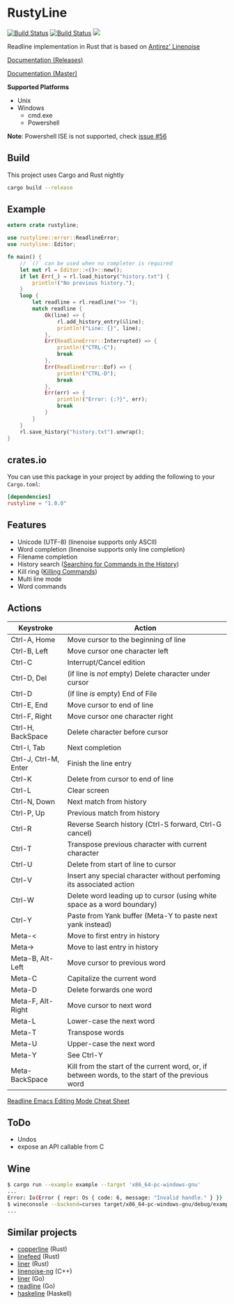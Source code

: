 # RustyLine
[![Build Status](https://travis-ci.org/gwenn/rustyline.svg?branch=master)](https://travis-ci.org/gwenn/rustyline)
[![Build Status](https://ci.appveyor.com/api/projects/status/github/gwenn/rustyline?branch=master&svg=true)](https://ci.appveyor.com/project/gwenn/rustyline)
[![](http://meritbadge.herokuapp.com/rustyline)](https://crates.io/crates/rustyline)

Readline implementation in Rust that is based on [Antirez' Linenoise](https://github.com/antirez/linenoise)

[Documentation (Releases)](https://docs.rs/rustyline)

[Documentation (Master)](https://kkawakam.github.io/rustyline/rustyline/)

**Supported Platforms**
* Unix
* Windows
   * cmd.exe
   * Powershell

**Note**: Powershell ISE is not supported, check [issue #56](https://github.com/kkawakam/rustyline/issues/56)

## Build
This project uses Cargo and Rust nightly
```bash
cargo build --release
```

## Example
```rust
extern crate rustyline;

use rustyline::error::ReadlineError;
use rustyline::Editor;

fn main() {
    // `()` can be used when no completer is required
    let mut rl = Editor::<()>::new();
    if let Err(_) = rl.load_history("history.txt") {
        println!("No previous history.");
    }
    loop {
        let readline = rl.readline(">> ");
        match readline {
            Ok(line) => {
                rl.add_history_entry(&line);
                println!("Line: {}", line);
            },
            Err(ReadlineError::Interrupted) => {
                println!("CTRL-C");
                break
            },
            Err(ReadlineError::Eof) => {
                println!("CTRL-D");
                break
            },
            Err(err) => {
                println!("Error: {:?}", err);
                break
            }
        }
    }
    rl.save_history("history.txt").unwrap();
}
```
                          
## crates.io
You can use this package in your project by adding the following
to your `Cargo.toml`:

```toml
[dependencies]
rustyline = "1.0.0"
```

## Features

 - Unicode (UTF-8) (linenoise supports only ASCII)
 - Word completion (linenoise supports only line completion)
 - Filename completion
 - History search ([Searching for Commands in the History](http://cnswww.cns.cwru.edu/php/chet/readline/readline.html#SEC8))
 - Kill ring ([Killing Commands](http://cnswww.cns.cwru.edu/php/chet/readline/readline.html#IDX3))
 - Multi line mode
 - Word commands

## Actions

Keystroke    | Action
---------    | ------
Ctrl-A, Home | Move cursor to the beginning of line
Ctrl-B, Left | Move cursor one character left
Ctrl-C       | Interrupt/Cancel edition
Ctrl-D, Del  | (if line is *not* empty) Delete character under cursor
Ctrl-D       | (if line *is* empty) End of File
Ctrl-E, End  | Move cursor to end of line
Ctrl-F, Right| Move cursor one character right
Ctrl-H, BackSpace | Delete character before cursor
Ctrl-I, Tab  | Next completion
Ctrl-J, Ctrl-M, Enter | Finish the line entry
Ctrl-K       | Delete from cursor to end of line
Ctrl-L       | Clear screen
Ctrl-N, Down | Next match from history
Ctrl-P, Up   | Previous match from history
Ctrl-R       | Reverse Search history (Ctrl-S forward, Ctrl-G cancel)
Ctrl-T       | Transpose previous character with current character
Ctrl-U       | Delete from start of line to cursor
Ctrl-V       | Insert any special character without perfoming its associated action
Ctrl-W       | Delete word leading up to cursor (using white space as a word boundary)
Ctrl-Y       | Paste from Yank buffer (Meta-Y to paste next yank instead)
Meta-<       | Move to first entry in history
Meta->       | Move to last entry in history
Meta-B, Alt-Left | Move cursor to previous word
Meta-C       | Capitalize the current word
Meta-D       | Delete forwards one word
Meta-F, Alt-Right | Move cursor to next word
Meta-L       | Lower-case the next word
Meta-T       | Transpose words
Meta-U       | Upper-case the next word
Meta-Y       | See Ctrl-Y
Meta-BackSpace | Kill from the start of the current word, or, if between words, to the start of the previous word

[Readline Emacs Editing Mode Cheat Sheet](http://www.catonmat.net/download/readline-emacs-editing-mode-cheat-sheet.pdf)

## ToDo

 - Undos
 - expose an API callable from C

## Wine

```sh
$ cargo run --example example --target 'x86_64-pc-windows-gnu'
...
Error: Io(Error { repr: Os { code: 6, message: "Invalid handle." } })
$ wineconsole --backend=curses target/x86_64-pc-windows-gnu/debug/examples/example.exe
...
```

## Similar projects

 - [copperline](https://github.com/srijs/rust-copperline) (Rust)
 - [linefeed](https://github.com/murarth/linefeed) (Rust)
 - [liner](https://github.com/MovingtoMars/liner) (Rust)
 - [linenoise-ng](https://github.com/arangodb/linenoise-ng) (C++)
 - [liner](https://github.com/peterh/liner) (Go)
 - [readline](https://github.com/chzyer/readline) (Go)
 - [haskeline](https://github.com/judah/haskeline) (Haskell)
